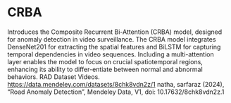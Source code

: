 # CRBA
Introduces the Composite Recurrent Bi-Attention (CRBA) model, designed for anomaly detection in video surveillance. The  CRBA model integrates DenseNet201 for extracting the spatial features and BiLSTM for capturing temporal dependencies in video sequences. Including a multi-attention layer enables the model to focus on crucial spatiotemporal regions, enhancing its ability to differ-entiate between normal and abnormal behaviors.
RAD Dataset Videos. 
https://data.mendeley.com/datasets/8chk8vdn2z/1
natha, sarfaraz (2024), “Road Anomaly Detection”, Mendeley Data, V1, doi: 10.17632/8chk8vdn2z.1
